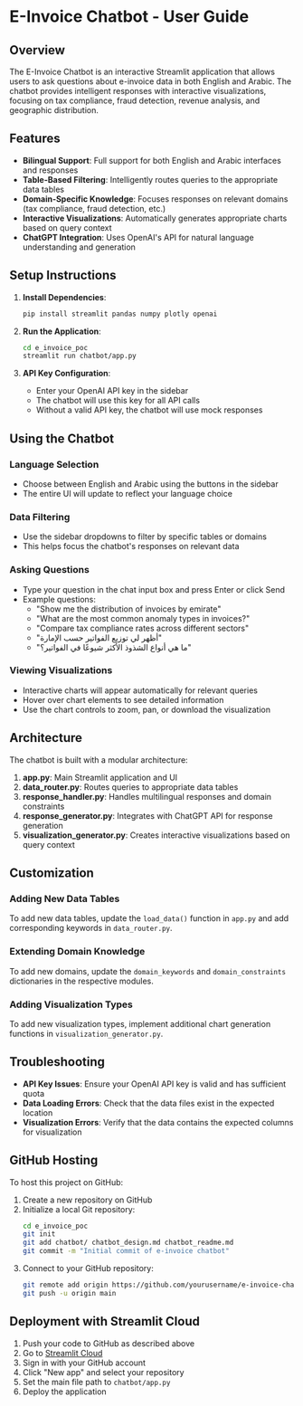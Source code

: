 # E-Invoice Chatbot - User Guide

## Overview

The E-Invoice Chatbot is an interactive Streamlit application that allows users to ask questions about e-invoice data in both English and Arabic. The chatbot provides intelligent responses with interactive visualizations, focusing on tax compliance, fraud detection, revenue analysis, and geographic distribution.

## Features

- **Bilingual Support**: Full support for both English and Arabic interfaces and responses
- **Table-Based Filtering**: Intelligently routes queries to the appropriate data tables
- **Domain-Specific Knowledge**: Focuses responses on relevant domains (tax compliance, fraud detection, etc.)
- **Interactive Visualizations**: Automatically generates appropriate charts based on query context
- **ChatGPT Integration**: Uses OpenAI's API for natural language understanding and generation

## Setup Instructions

1. **Install Dependencies**:
   ```bash
   pip install streamlit pandas numpy plotly openai
   ```

2. **Run the Application**:
   ```bash
   cd e_invoice_poc
   streamlit run chatbot/app.py
   ```

3. **API Key Configuration**:
   - Enter your OpenAI API key in the sidebar
   - The chatbot will use this key for all API calls
   - Without a valid API key, the chatbot will use mock responses

## Using the Chatbot

### Language Selection
- Choose between English and Arabic using the buttons in the sidebar
- The entire UI will update to reflect your language choice

### Data Filtering
- Use the sidebar dropdowns to filter by specific tables or domains
- This helps focus the chatbot's responses on relevant data

### Asking Questions
- Type your question in the chat input box and press Enter or click Send
- Example questions:
  - "Show me the distribution of invoices by emirate"
  - "What are the most common anomaly types in invoices?"
  - "Compare tax compliance rates across different sectors"
  - "أظهر لي توزيع الفواتير حسب الإمارة"
  - "ما هي أنواع الشذوذ الأكثر شيوعًا في الفواتير؟"

### Viewing Visualizations
- Interactive charts will appear automatically for relevant queries
- Hover over chart elements to see detailed information
- Use the chart controls to zoom, pan, or download the visualization

## Architecture

The chatbot is built with a modular architecture:

1. **app.py**: Main Streamlit application and UI
2. **data_router.py**: Routes queries to appropriate data tables
3. **response_handler.py**: Handles multilingual responses and domain constraints
4. **response_generator.py**: Integrates with ChatGPT API for response generation
5. **visualization_generator.py**: Creates interactive visualizations based on query context

## Customization

### Adding New Data Tables
To add new data tables, update the `load_data()` function in `app.py` and add corresponding keywords in `data_router.py`.

### Extending Domain Knowledge
To add new domains, update the `domain_keywords` and `domain_constraints` dictionaries in the respective modules.

### Adding Visualization Types
To add new visualization types, implement additional chart generation functions in `visualization_generator.py`.

## Troubleshooting

- **API Key Issues**: Ensure your OpenAI API key is valid and has sufficient quota
- **Data Loading Errors**: Check that the data files exist in the expected location
- **Visualization Errors**: Verify that the data contains the expected columns for visualization

## GitHub Hosting

To host this project on GitHub:

1. Create a new repository on GitHub
2. Initialize a local Git repository:
   ```bash
   cd e_invoice_poc
   git init
   git add chatbot/ chatbot_design.md chatbot_readme.md
   git commit -m "Initial commit of e-invoice chatbot"
   ```
3. Connect to your GitHub repository:
   ```bash
   git remote add origin https://github.com/yourusername/e-invoice-chatbot.git
   git push -u origin main
   ```

## Deployment with Streamlit Cloud

1. Push your code to GitHub as described above
2. Go to [Streamlit Cloud](https://streamlit.io/cloud)
3. Sign in with your GitHub account
4. Click "New app" and select your repository
5. Set the main file path to `chatbot/app.py`
6. Deploy the application
